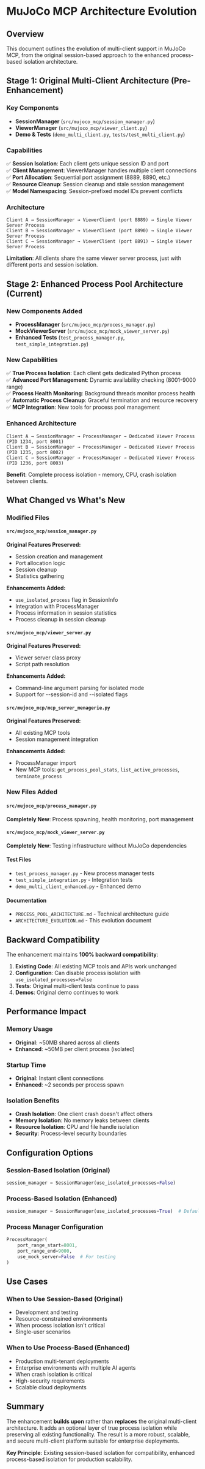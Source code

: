 # MuJoCo MCP Architecture Evolution

## Overview

This document outlines the evolution of multi-client support in MuJoCo MCP, from the original session-based approach to the enhanced process-based isolation architecture.

## Stage 1: Original Multi-Client Architecture (Pre-Enhancement)

### Key Components
- **SessionManager** (`src/mujoco_mcp/session_manager.py`)
- **ViewerManager** (`src/mujoco_mcp/viewer_client.py`)
- **Demo & Tests** (`demo_multi_client.py`, `tests/test_multi_client.py`)

### Capabilities
✅ **Session Isolation**: Each client gets unique session ID and port  
✅ **Client Management**: ViewerManager handles multiple client connections  
✅ **Port Allocation**: Sequential port assignment (8889, 8890, etc.)  
✅ **Resource Cleanup**: Session cleanup and stale session management  
✅ **Model Namespacing**: Session-prefixed model IDs prevent conflicts  

### Architecture
```
Client A → SessionManager → ViewerClient (port 8889) → Single Viewer Server Process
Client B → SessionManager → ViewerClient (port 8890) → Single Viewer Server Process  
Client C → SessionManager → ViewerClient (port 8891) → Single Viewer Server Process
```

**Limitation**: All clients share the same viewer server process, just with different ports and session isolation.

## Stage 2: Enhanced Process Pool Architecture (Current)

### New Components Added
- **ProcessManager** (`src/mujoco_mcp/process_manager.py`)
- **MockViewerServer** (`src/mujoco_mcp/mock_viewer_server.py`)
- **Enhanced Tests** (`test_process_manager.py`, `test_simple_integration.py`)

### New Capabilities
✅ **True Process Isolation**: Each client gets dedicated Python process  
✅ **Advanced Port Management**: Dynamic availability checking (8001-9000 range)  
✅ **Process Health Monitoring**: Background threads monitor process health  
✅ **Automatic Process Cleanup**: Graceful termination and resource recovery  
✅ **MCP Integration**: New tools for process pool management  

### Enhanced Architecture
```
Client A → SessionManager → ProcessManager → Dedicated Viewer Process (PID 1234, port 8001)
Client B → SessionManager → ProcessManager → Dedicated Viewer Process (PID 1235, port 8002)
Client C → SessionManager → ProcessManager → Dedicated Viewer Process (PID 1236, port 8003)
```

**Benefit**: Complete process isolation - memory, CPU, crash isolation between clients.

## What Changed vs What's New

### Modified Files

#### `src/mujoco_mcp/session_manager.py`
**Original Features Preserved:**
- Session creation and management
- Port allocation logic
- Session cleanup
- Statistics gathering

**Enhancements Added:**
- `use_isolated_process` flag in SessionInfo
- Integration with ProcessManager
- Process information in session statistics
- Process cleanup in session cleanup

#### `src/mujoco_mcp/viewer_server.py`
**Original Features Preserved:**
- Viewer server class proxy
- Script path resolution

**Enhancements Added:**
- Command-line argument parsing for isolated mode
- Support for --session-id and --isolated flags

#### `src/mujoco_mcp/mcp_server_menagerie.py`
**Original Features Preserved:**
- All existing MCP tools
- Session management integration

**Enhancements Added:**
- ProcessManager import
- New MCP tools: `get_process_pool_stats`, `list_active_processes`, `terminate_process`

### New Files Added

#### `src/mujoco_mcp/process_manager.py`
**Completely New**: Process spawning, health monitoring, port management

#### `src/mujoco_mcp/mock_viewer_server.py`
**Completely New**: Testing infrastructure without MuJoCo dependencies

#### Test Files
- `test_process_manager.py` - New process manager tests
- `test_simple_integration.py` - Integration tests
- `demo_multi_client_enhanced.py` - Enhanced demo

#### Documentation
- `PROCESS_POOL_ARCHITECTURE.md` - Technical architecture guide
- `ARCHITECTURE_EVOLUTION.md` - This evolution document

## Backward Compatibility

The enhancement maintains **100% backward compatibility**:

1. **Existing Code**: All existing MCP tools and APIs work unchanged
2. **Configuration**: Can disable process isolation with `use_isolated_processes=False`
3. **Tests**: Original multi-client tests continue to pass
4. **Demos**: Original demo continues to work

## Performance Impact

### Memory Usage
- **Original**: ~50MB shared across all clients
- **Enhanced**: ~50MB per client process (isolated)

### Startup Time  
- **Original**: Instant client connections
- **Enhanced**: ~2 seconds per process spawn

### Isolation Benefits
- **Crash Isolation**: One client crash doesn't affect others
- **Memory Isolation**: No memory leaks between clients  
- **Resource Isolation**: CPU and file handle isolation
- **Security**: Process-level security boundaries

## Configuration Options

### Session-Based Isolation (Original)
```python
session_manager = SessionManager(use_isolated_processes=False)
```

### Process-Based Isolation (Enhanced) 
```python
session_manager = SessionManager(use_isolated_processes=True)  # Default
```

### Process Manager Configuration
```python
ProcessManager(
    port_range_start=8001,
    port_range_end=9000,
    use_mock_server=False  # For testing
)
```

## Use Cases

### When to Use Session-Based (Original)
- Development and testing
- Resource-constrained environments
- When process isolation isn't critical
- Single-user scenarios

### When to Use Process-Based (Enhanced)
- Production multi-tenant deployments
- Enterprise environments with multiple AI agents
- When crash isolation is critical
- High-security requirements
- Scalable cloud deployments

## Summary

The enhancement **builds upon** rather than **replaces** the original multi-client architecture. It adds an optional layer of true process isolation while preserving all existing functionality. The result is a more robust, scalable, and secure multi-client platform suitable for enterprise deployments.

**Key Principle**: Existing session-based isolation for compatibility, enhanced process-based isolation for production scalability.
